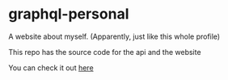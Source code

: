 # graphql-personal
A website about myself. (Apparently, just like this whole profile)

This repo has the source code for the api and the website

You can check it out [here](https://kaydee.github.io/graphql-personal)